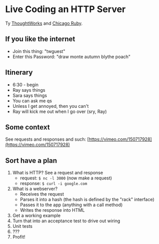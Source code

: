 Live Coding an HTTP Server
==========================

Ty [ThoughtWorks](https://www.thoughtworks.com/)
and [Chicago Ruby](http://www.meetup.com/ChicagoRuby/events/224923424/).

If you like the internet
------------------------

* Join this thing:
  "twguest"
* Enter this Password:
  "draw monte autumn blythe poach"

Itinerary
---------

* 6:30 - begin
* Ray says things
* Sara says things
* You can ask me qs
* Unless I get annoyed, then you can't
* Ray will kick me out when I go over
  (sry, Ray)


Some context
------------

See requests and responses and such:
[https://vimeo.com/150717928](https://vimeo.com/150717928)

Sort have a plan
----------------

1. What is HTTP? See a request and response
   * request: `$ nc -l 3000` (now make a request)
   * response: `$ curl -i google.com`
2. What is a webserver?
   * Receives the request
   * Parses it into a hash (the hash is defined by the "rack" interface)
   * Passes it to the app (anything with a call method)
   * Writes the response into HTML
3. Get a working example
4. Turn that into an acceptance test to drive out wiring
6. Unit tests
7. ???
8. Profit!


